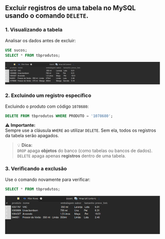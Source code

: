 
## Excluir registros de uma tabela no MySQL usando o comando `DELETE`.

### 1. Visualizando a tabela

Analisar os dados antes de excluir:

```sql
USE sucos;
SELECT * FROM tbprodutos;
```
<img src="../images/excluir-registro01.png" width="750" ><br>

### 2. Excluindo um registro específico

Excluindo o produto com código `1078680`:

```sql
DELETE FROM tbprodutos WHERE PRODUTO = '1078680';
```

⚠️ **Importante:**  
Sempre use a cláusula `WHERE` ao utilizar `DELETE`. Sem ela, todos os registros da tabela serão apagados.

> 💡 **Dica:**  
> `DROP` apaga **objetos** do banco (como tabelas ou bancos de dados).  
> `DELETE` apaga apenas **registros** dentro de uma tabela.

### 3. Verificando a exclusão

Use o comando novamente para verificar:

```sql
SELECT * FROM tbprodutos;
```
<img src="../images/excluir-registro.png" width="750" ><br>